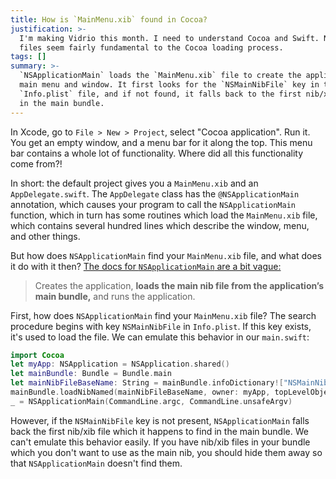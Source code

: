```yaml
---
title: How is `MainMenu.xib` found in Cocoa?
justification: >-
  I'm making Vidrio this month. I need to understand Cocoa and Swift. Nib/xib
  files seem fairly fundamental to the Cocoa loading process.
tags: []
summary: >-
  `NSApplicationMain` loads the `MainMenu.xib` file to create the application's
  main menu and window. It first looks for the `NSMainNibFile` key in the
  `Info.plist` file, and if not found, it falls back to the first nib/xib file
  in the main bundle.
---
```


In Xcode, go to `File > New > Project`, select "Cocoa application". Run it. You get an empty window, and a menu bar for it along the top. This menu bar contains a whole lot of functionality. Where did all this functionality come from?!

In short: the default project gives you a `MainMenu.xib` and an `AppDelegate.swift`. The `AppDelegate` class has the `@NSApplicationMain` annotation, which causes your program to call the `NSApplicationMain` function, which in turn has some routines which load the `MainMenu.xib` file, which contains several hundred lines which describe the window, menu, and other things.

But how does `NSApplicationMain` find your `MainMenu.xib` file, and what does it do with it then? [The docs for `NSApplicationMain` are a bit vague:](https://developer.apple.com/reference/appkit/1428499-nsapplicationmain)

> Creates the application, **loads the main nib file from the application’s main bundle,** and runs the application.

First, how does `NSApplicationMain` find your `MainMenu.xib` file? The search procedure begins with key `NSMainNibFile` in `Info.plist`. If this key exists, it's used to load the file. We can emulate this behavior in our `main.swift`:

```swift
import Cocoa
let myApp: NSApplication = NSApplication.shared()
let mainBundle: Bundle = Bundle.main
let mainNibFileBaseName: String = mainBundle.infoDictionary!["NSMainNibFile"] as! String
mainBundle.loadNibNamed(mainNibFileBaseName, owner: myApp, topLevelObjects: nil)
_ = NSApplicationMain(CommandLine.argc, CommandLine.unsafeArgv)
```

However, if the `NSMainNibFile` key is not present, `NSApplicationMain` falls back the first nib/xib file which it happens to find in the main bundle. We can't emulate this behavior easily. If you have nib/xib files in your bundle which you don't want to use as the main nib, you should hide them away so that `NSApplicationMain` doesn't find them.
